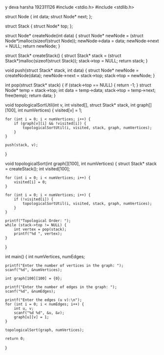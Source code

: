 y deva harsha
192311126
#include <stdio.h>
#include <stdlib.h>


struct Node {
    int data;
    struct Node* next;
};


struct Stack {
    struct Node* top;
};


struct Node* createNode(int data) {
    struct Node* newNode = (struct Node*)malloc(sizeof(struct Node));
    newNode->data = data;
    newNode->next = NULL;
    return newNode;
}

struct Stack* createStack() {
    struct Stack* stack = (struct Stack*)malloc(sizeof(struct Stack));
    stack->top = NULL;
    return stack;
}

void push(struct Stack* stack, int data) {
    struct Node* newNode = createNode(data);
    newNode->next = stack->top;
    stack->top = newNode;
}


int pop(struct Stack* stack) {
    if (stack->top == NULL) {
        return -1; 
    }
    struct Node* temp = stack->top;
    int data = temp->data;
    stack->top = temp->next;
    free(temp);
    return data;
}


void topologicalSortUtil(int v, int visited[], struct Stack* stack, int graph[][100], int numVertices) {
    visited[v] = 1;

    for (int i = 0; i < numVertices; i++) {
        if (graph[v][i] && !visited[i]) {
            topologicalSortUtil(i, visited, stack, graph, numVertices);
        }
    }

    push(stack, v);
}

void topologicalSort(int graph[][100], int numVertices) {
    struct Stack* stack = createStack();
    int visited[100];

    for (int i = 0; i < numVertices; i++) {
        visited[i] = 0;
    }

    for (int i = 0; i < numVertices; i++) {
        if (!visited[i]) {
            topologicalSortUtil(i, visited, stack, graph, numVertices);
        }
    }

    printf("Topological Order: ");
    while (stack->top != NULL) {
        int vertex = pop(stack);
        printf("%d ", vertex);
    }
}

int main() {
    int numVertices, numEdges;

    printf("Enter the number of vertices in the graph: ");
    scanf("%d", &numVertices);

    int graph[100][100] = {0};  

    printf("Enter the number of edges in the graph: ");
    scanf("%d", &numEdges);

    printf("Enter the edges (u v):\n");
    for (int i = 0; i < numEdges; i++) {
        int u, v;
        scanf("%d %d", &u, &v);
        graph[u][v] = 1;  
    }

    topologicalSort(graph, numVertices);

    return 0;
}
